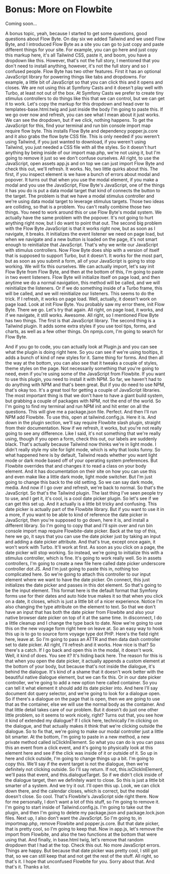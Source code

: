 # Bonus: More on Flowbite

Coming soon...

A bonus topic, yeah, because I started to get some questions, good questions about Flow Byte. On day six we added Tailwind and we used Flow Byte, and I introduced Flow Byte as a site you can go to just copy and paste different things for your site. For example, you can go here and just copy this markup here, it's all Tailwind CSS, paste it, and boom, you have a dropdown like this. However, that's not the full story, I mentioned that you don't need to install anything, however, it's not the full story and so I confused people. Flow Byte has two other features. First it has an optional JavaScript library for powering things like tabs and dropdowns. For example, a little bit of JavaScript so that you can click this and it opens and closes. We are not using this at Symfony Casts and it doesn't play well with Turbo, at least not out of the box. At Symfony Casts we prefer to create tiny stimulus controllers to do things like this that we can control, but we can get it to work. Let's copy the markup for this dropdown and head over to templates-base.html.twig and just inside the body I'm going to paste this. If we go over now and refresh, you can see what I mean about it just works. We can see the dropdown, but if we click, nothing happens. To get the JavaScript for this, find your terminal and run bin console import map require flow byte. This installs Flow Byte and dependency popper.js.core and it also grabs the flow byte CSS file. This is only needed if you weren't using Tailwind, if you just wanted to download, if you weren't using Tailwind, you just needed a CSS file with all the styles. So it doesn't hurt anything by being inside of our import map.php, we're not using it, but I'm going to remove it just so we don't confuse ourselves. All right, to use the JavaScript, open assets app.js and on top we can just import Flow Byte and check this out, we'll refresh. It works. No, two little quirks about this. The first, if you inspect element is we have a bunch of errors about modal and popover.  It turns out that when you use the modal element, if you make a modal and you use the JavaScript, Flow Byte's JavaScript, one of the things it has you do is put a data modal target that kind of connects the button to the target. The problem is that we have a modal stimulus controller and we're using data modal target to leverage stimulus targets. Those two ideas are colliding, so that is a problem. You can't really combine those two things. You need to work around this or use Flow Byte's modal system. We actually have the same problem with the popover. It's not going to hurt anything right now, but I do want to point that out. The second big problem with the Flow Byte JavaScript is that it works right now, but as soon as I navigate, it breaks. It initializes the event listener we need on page load, but when we navigate and a new button is loaded on the page, it's not smart enough to reinitialize that JavaScript. That's why we write our JavaScript with stimulus controllers. Now Flow Byte does ship with a version of itself that is supposed to support Turbo, but it doesn't. It works for the most part, but as soon as you submit a form, all of your JavaScript is going to stop working. We will fix this ourselves. We can actually import, let's say init Flow Byte from Flow Byte, and then at the bottom of this, I'm going to paste in two event listeners. Flow Byte will initialize itself on page load, and then anytime we do a normal navigation, this method will be called, and we will reinitialize the listeners. Or if we do something inside of a Turbo frame, this will be called, and we will reinitialize our listeners. This seems to do the trick. If I refresh, it works on page load. Well, actually, it doesn't work on page load. Look at init Flow Byte. You probably saw my error there, init Flow Byte. There we go. Let's try that again. All right, on page load, it works, and if we navigate, it still works. Awesome. All right, so I mentioned Flow Byte has two things. The first is that JavaScript library. The second thing is a Tailwind plugin.  It adds some extra styles if you use tool tips, forms, and charts, as well as a few other things. On npmjs.com, I'm going to search for Flow Byte.

And if you go to code, you can actually look at Plugin.js and you can see what the plugin is doing right here. So you can see if we're using tooltips, it adds a bunch of kind of new styles for it. Same thing for forms. And then all the way at the bottom, you can also see that it tweaks a couple of styles, theme styles on the page. Not necessarily something that you're going to need, even if you're using some of the JavaScript from Flowbite. If you want to use this plugin, you need to install it with NPM. So far, we haven't had to do anything with NPM and that's been great. But if you do need to use NPM, that's okay too. It's a great tool for getting a couple of JavaScript libraries. The most important thing is that we don't have to have a giant build system, but grabbing a couple of packages with NPM, not the end of the world. So I'm going to find my terminal and run NPM init and hit enter on all the questions. This will give me a package.json file. Perfect. And then I'll run NPM add Flowbite. To use this, open at tailwind.config.js. Here it is. And down in the plugin section, we'll say require Flowbite slash plugin, straight from their documentation. Now if we refresh, it works, but you're not really going to see any difference. Like I said, it's not something that we're really using, though if you open a form, check this out, our labels are suddenly black. That's actually because Tailwind now thinks we're in light mode. I didn't really style my site for light mode, which is why that looks funny. So what happened here is by default, Tailwind reads whether you want light mode or dark mode based off of your operating system preferences. But Flowbite overrides that and changes it to read a class on your body element. And it has documentation on their site on how you can use this and even make like a little dark mode, light mode switcher. But I'm just going to change this back to the old setting. So we can say dark mode, media. And now if I go over and refresh, we're back to normal. So that's the JavaScript. So that's the Tailwind plugin.  The last thing I've seen people try to use, and I get it, it's cool, is a cool date picker plugin. So let's see if we can get this set up. And it actually is a little bit tricky and confusing. This date picker is actually part of the Flowbite library. But if you want to use it in a more, if you want to be able to kind of reference the date picker in JavaScript, then you're supposed to go down, here it is, and install a different library. So I'm going to copy that and I'll spin over and run bin console import map require Flowbite-date picker. Back at the top of this, here we go, it says that you can use the date picker just by taking an input and adding a date picker attribute. And that's true, except once again, it won't work with Turbo. It'll work at first. As soon as you click on a page, the date picker will stop working. So instead, we're going to initialize this with a stimulus controller, which is fine. It's going to work really well. So in assets controllers, I'm going to create a new file here called date picker underscore controller dot JS. And I'm just going to paste this in, nothing too complicated here. So we're going to attach this controller to our input element where we want to have the date picker. On connect, this just initializes the date picker and passes in this dot element. So that's going to be the input element. This format here is the default format that Symfony forms use for their dates and auto hide true makes it so that when you click on a date, it closes, which is just a little bit of a nicer experience. Notice I'm also changing the type attribute on the element to text. So that we don't have an input that has both the date picker from Flowbite and also your native browser date picker on top of it at the same time. In disconnect, I do a little cleanup and I change the type back to date. Now we're going to use this on the new voyage form right here on leave at. So an easy way to hook this up is to go to source form voyage type dot PHP. Here's the field right here, leave at.  So I'm going to pass an ATTR and then data dash controller set to date picker. All right, I'll refresh and it works. How nice is that? So there's a catch. If I go back and open this in the modal, it doesn't work. Well, it kind of does. You see it? It's hiding back here. The reason for this is that when you open the date picker, it actually appends a custom element at the bottom of your body, but because that's not inside the dialogue, it's behind the dialogue. It's kind of a shame that it doesn't work better with the beautiful native dialogue element, but we can fix this. Or in our date picker controller, we're going to add a new option here called container. So you can tell it what element it should add its date picker into. And here I'll say document dot query selector, and we're going to look for a dialogue open. So if there's a dialogue on the page that is open, then we are going to use that as the container, else we will use the normal body as the container. And that little detail takes care of our problem. But it doesn't do just one other little problem, so it seems to work nicely, right? Turns out that, you see how it kind of extended my dialogue? If I click here, technically I'm clicking on the dialogue, and that actually makes it think that we're clicking outside the dialogue. So to fix that, we're going to make our modal controller just a little bit smarter. At the bottom, I'm going to paste in a new method, a new private method called isClickInElement. So what you can do is you can pass this an event from a click event, and it's going to physically look at this element here and see if the click was inside of it or outside of it. So up in here and click outside, I'm going to change things up a bit. I'm going to copy this. We'll say if the event target is not the dialogue, then we're definitely not clicking outside. So I'll say return. If not, this.isClickInElement, we'll pass that event, and this.dialogueTarget. So if we didn't click inside of the dialogue target, then we definitely want to close. So this is just a little bit smarter of a system.  And we try it out. I'll open this up. Look, we can click down there, and the calendar closes, which is correct, but the modal doesn't close. So cool. That's Flowbite's JavaScript side right there. Now for me personally, I don't want a lot of this stuff, so I'm going to remove it. I'm going to start inside of Tailwind.config.js. I'm going to take out the plugin, and then I'm going to delete my package.json and package.lock.json files. Next up, I also don't want the JavaScript. So I'm going to, in importmap.php, remove Flowbite and popper.js.core. But that date picker, that is pretty cool, so I'm going to keep that. Now in app.js, let's remove the import from Flowbite, and also the two functions at the bottom that were using that. And finally, in base.html twig, let's remove that random dropdown that I had at the top. Check this out. No more JavaScript errors. Things are happy. But because that date picker was pretty cool, I still got that, so we can still keep that and not get the rest of the stuff. All right, so that's it. I hope that unconfused Flowbite for you. Sorry about that. And that's it. Thanks a lot.
